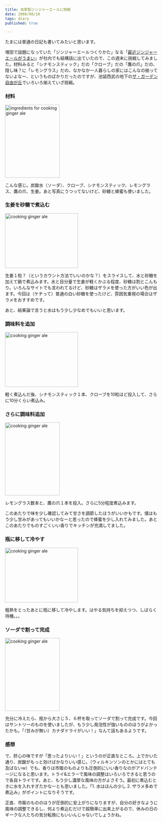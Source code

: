 ```yaml
---
title: 自家製ジンジャーエールに挑戦
date: 2008/08/10
tags: diary
published: true

---
```


<p>たまには普通の日記も書いてみたいと思います。</p>

<p>増田で話題になっていた「ジンジャーエールつくりかた」なる「<a href="http://anond.hatelabo.jp/20080804163308">最近ジンジャーエールがうまい</a>」が社内でも結構話に出ていたので、この週末に挑戦してみました。材料みると「シナモンスティック」だの「クローブ」だの「鷹の爪」だの、隠し味？に「レモングラス」だの、なかなか一人暮らしの家にはこんなの揃ってないよなー、というものばかりだったのですが、池袋西武の地下の<a href="https://www2.seibu.co.jp/wsc-customer-app/page/010/dynamic/shop_details/ShopDetails?shop=S000006114">ザ・ガーデン自由が丘</a>でいろいろ揃えていざ挑戦。</p>

<h3>材料</h3>
<p><a href="http://www.flickr.com/photos/katsuma/2749116936/" title="ingredients for cooking ginger ale by katsuma, on Flickr"><img src="http://farm4.static.flickr.com/3251/2749116936_eaaa589f51_m.jpg" width="180" height="240" alt="ingredients for cooking ginger ale" /></a></p>

<p>こんな感じ。炭酸水（ソーダ）、クローブ、シナモンスティック、レモングラス、鷹の爪、生姜。あと写真にうつってないけど、砂糖と蜂蜜も使いました。</p>

<h3>生姜を砂糖で煮込む</h3>
<p><a href="http://www.flickr.com/photos/katsuma/2749117180/" title="cooking ginger ale by katsuma, on Flickr"><img src="http://farm4.static.flickr.com/3097/2749117180_c7ed44920b_m.jpg" width="240" height="180" alt="cooking ginger ale" /></a></p>
<p>生姜１粒？（というカウント方法でいいのかな？）をスライスして、水と砂糖を加えて鍋で煮込みます。水と目分量で生姜が軽くかぶる程度、砂糖は割とこんもり。いろんなサイトでも言われてるけど、砂糖はザラメを使った方がいい色が出ます。今回は（ケチって）普通の白い砂糖を使ったけど、雰囲気重視の場合はザラメをおすすめです。</p>
<p>あと、結果論で言うと水はもう少し少なめでもいいと思います。</p>

<h3>調味料を追加</h3>
<p><a href="http://www.flickr.com/photos/katsuma/2748282107/" title="cooking ginger ale by katsuma, on Flickr"><img src="http://farm4.static.flickr.com/3244/2748282107_ff381278f3_m.jpg" width="240" height="180" alt="cooking ginger ale" /></a></p>
<p>軽く煮込んだ後、シナモンスティック１本、クローブを10粒ほど投入して、さらに10分くらい煮込み。</p>

<h3>さらに調味料追加</h3>
<p><a href="http://www.flickr.com/photos/katsuma/2748282397/" title="cooking ginger ale by katsuma, on Flickr"><img src="http://farm4.static.flickr.com/3167/2748282397_deabc16bbf_m.jpg" width="180" height="240" alt="cooking ginger ale" /></a></p>
<p>レモングラス数本と、鷹の爪１本を投入。さらに5分程度煮込みます。</p>
<p>このあたりで味を少し確認してみて甘さを調節したほうがいいかもです。僕はもう少し甘みがあってもいいかなーと思ったので蜂蜜を少し入れてみました。あとこのあたりでものすごくいい香りでキッチンが充満してました。</p>

<h3>瓶に移して冷やす</h3>
<p><a href="http://www.flickr.com/photos/katsuma/2749118416/" title="cooking ginger ale by katsuma, on Flickr"><img src="http://farm4.static.flickr.com/3291/2749118416_18f707966a_m.jpg" width="240" height="180" alt="cooking ginger ale" /></a></p>
<p>粗熱をとったあとに瓶に移して冷やします。はやる気持ちを抑えつつ、しばらく待機。。。</p>

<h3>ソーダで割って完成</h3>
<p><a href="http://www.flickr.com/photos/katsuma/2748283331/" title="cooking ginger ale by katsuma, on Flickr"><img src="http://farm4.static.flickr.com/3044/2748283331_d9c65d4dc8_m.jpg" width="180" height="240" alt="cooking ginger ale" /></a></p>
<p>充分に冷えたら、瓶から大さじ５、６杯を取ってソーダで割って完成です。今回はサントリーのものを使いましたが、もう少し発泡性が強いもののほうがよかったかも。「（甘みが無い）カナダドライがいい！」なんて話もあるようです。</p>

<h3>感想</h3>
<p>で、肝心の味ですが「思ったよりいい！」というのが正直なところ。上でかいた通り、炭酸がもっと効けばかなりいい感じ。（ウィルキンソンのとかにはとても及ばないw）でも、香りは市販のものよりも圧倒的にいい香りなのがアドバンテージになると思います。トライ&エラーで風味の調整はいろいろできると思うので各自トライです。あと、もう少し濃厚な風味の方がよさそう。最初に煮込むときに水を入れすぎたかなーとも思いました。「1. 水はほんの少し 2. ザラメ多めで煮込み」がポイントになりそうです。</p>

<p>正直、市販のもののほうが圧倒的に安上がりになりますが、自分の好きなように風味の調整できるし、何より煮込むだけで超簡単に出来上がるので、休みの日のギークな人たちの気分転換にもいいんじゃないでしょうかね。</p>


